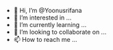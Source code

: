 - 👋 Hi, I’m @Yoonusrifana
- 👀 I’m interested in ...
- 🌱 I’m currently learning ...
- 💞️ I’m looking to collaborate on ...
- 📫 How to reach me ...

<!---
Yoonusrifana/Yoonusrifana is a ✨ special ✨ repository because its `README.md` (this file) appears on your GitHub profile.
You can click the Preview link to take a look at your changes.
--->
